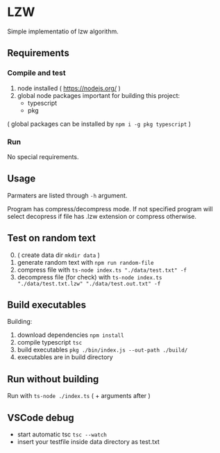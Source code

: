 # LZW

Simple implementatio of lzw algorithm.

## Requirements

### Compile and test

1. node installed ( https://nodejs.org/ )
2. global node packages important for building this project: 
   * typescript
   * pkg

( global packages can be installed by `npm i -g pkg typescript` )

### Run

No special requirements.

## Usage

Parmaters are listed through `-h` argument.

Program has compress/decompress mode. If not specified program will select decopress if file has .lzw extension or compress otherwise.

## Test on random text

0. ( create data dir `mkdir data` ) 
1. generate random text with `npm run random-file`
2. compress file with `ts-node index.ts "./data/test.txt" -f`
3. decompress file (for check) with `ts-node index.ts "./data/test.txt.lzw" "./data/test.out.txt" -f`


## Build executables

Building:
1. download dependencies `npm install`
2. compile typescript `tsc`
3. build executables `pkg ./bin/index.js --out-path ./build/`
4. executables are in build directory

## Run without building

Run with `ts-node ./index.ts` ( + arguments after )

## VSCode debug

* start automatic tsc `tsc --watch`
* insert your testfile inside data directory as test.txt
